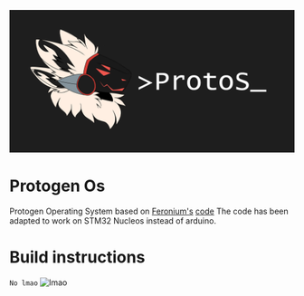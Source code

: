 ![ProtoS](/resources/repo_logo.png)
# Protogen Os
Protogen Operating System based on [Feronium's](https://twitter.com/Feronium) [code](https://drive.google.com/drive/folders/1Lg3Bc87zb9SVc_UkhNNFRUWpvKLzR5WE)
The code has been adapted to work on STM32 Nucleos instead of arduino.

# Build instructions
``` No lmao ```
![lmao](thumb_open-eye-crying-laughing-emoji-know-your-meme-53997876.png)
